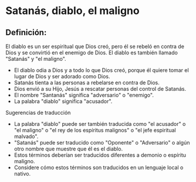 # Satanás, diablo, el maligno

## Definición: 

El diablo es un ser espiritual que Dios creó, pero él se rebeló en contra de Dios y se convirtió en el enemigo de Dios. El diablo es también llamado "Satanás" y "el maligno".

* El diablo odia a Dios y a todo lo que Dios creó, porque él quiere tomar el lugar de Dios y ser adorado como Dios.
* Satanás tienta a las personas a rebelarse en contra de Dios.
* Dios envió a su Hijo, Jesús a rescatar personas del control de Satanás.
* El nombre "Santanás" significa "adversario" o "enemigo".
* La palabra "diablo" significa "acusador".

Sugerencias de traducción

* La palabra "diablo" puede ser también traducida como "el acusador" o "el maligno" o "el rey de los espíritus malignos" o "el jefe espiritual malvado".
* "Satanás" puede ser traducido como "Oponente" o "Adversario" o algún otro nombre que muestre que él es el diablo.
* Estos términos deberían ser traducidos diferentes a demonio o espíritu maligno.
* Considere cómo estos términos son traducidos en un lenguaje local o nativo.

